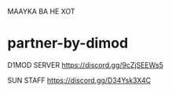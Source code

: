 MAAYKA BA HE XOT
# partner-by-dimod


D1MOD SERVER   https://discord.gg/9cZjSEEWs5


SUN STAFF      https://discord.gg/D34Ysk3X4C
